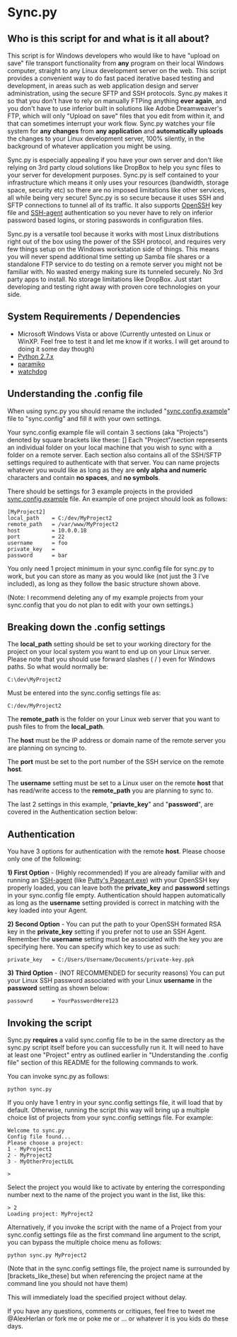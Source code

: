 Sync.py
=======

Who is this script for and what is it all about?
------------------------------------------------
This script is for Windows developers who would like to have "upload on save" file transport functionality from **any** program on their local Windows computer, straight to any Linux development server on the web.  This script provides a convenient way to do fast paced iterative based testing and development, in areas such as web application design and server administration, using the secure SFTP and SSH protocols.  Sync.py makes it so that you don't have to rely on manually FTPing anything **ever again**, and you don't have to use inferior built in solutions like Adobe Dreamweaver's FTP, which will only "Upload on save" files that you edit from within it, and that can sometimes interrupt your work flow.  Sync.py watches your file system for **any changes** from **any application** and **automatically uploads** the changes to your Linux development server, 100% silently, in the background of whatever application you might be using.

Sync.py is especially appealing if you have your own server and don't like relying on 3rd party cloud solutions like DropBox to help you sync files to your server for development purposes.  Sync.py is self contained to your infrastructure which means it only uses your resources (bandwidth, storage space, security etc) so there are no imposed limitations like other services, all while being very secure!   Sync.py is so secure because it uses SSH and SFTP connections to tunnel all of its traffic.  It also supports [OpenSSH](http://en.wikipedia.org/wiki/OpenSSH) key file and [SSH-agent](http://en.wikipedia.org/wiki/Ssh-agent) authentication so you never have to rely on inferior password based logins, or storing passwords in configuration files.

Sync.py is a versatile tool because it works with most Linux distributions right out of the box using the power of the SSH protocol, and requires very few things setup on the Windows workstation side of things.  This means you will never spend additional time setting up Samba file shares or a standalone FTP service to do testing on a remote server you might not be familiar with.  No wasted energy making sure its tunneled securely.  No 3rd party apps to install. No storage limitations like DropBox.  Just start developing and testing right away with proven core technologies on your side.

System Requirements / Dependencies 
------------

* Microsoft Windows Vista or above (Currently untested on Linux or WinXP.  Feel free to test it and let me know if it works.  I will get around to doing it some day though)
* [Python 2.7.x](http://www.python.org/getit/releases/2.7/)
* [paramiko](http://www.lag.net/paramiko/)
* [watchdog](http://pypi.python.org/pypi/watchdog)


Understanding the .config file
------------------------------
When using sync.py you should rename the included "[sync.config.example](syncpy/blob/master/sync.config.example)" file to "sync.config"
and fill it with your own settings.

Your sync.config example file will contain 3 sections (aka "Projects") denoted by square brackets like these: []  Each "Project"/section represents an individual folder on your local machine that you wish to sync with a folder on a remote server.  Each section also contains all of the SSH/SFTP settings required to authenticate with that server. You can name projects whatever you would like as long as they are **only alpha and numeric** characters and contain **no spaces**, and **no symbols**.

There should be settings for 3 example projects in the provided [sync.config.example](syncpy/blob/master/sync.config.example) file.
An example of one project should look as follows:

	[MyProject2]
	local_path    = C:/dev/MyProject2
	remote_path   = /var/www/MyProject2
	host          = 10.0.0.18
	port          = 22
	username      = foo
	private_key   = 
	password      = bar

You only need 1 project minimum in your sync.config file for sync.py to work, but you can store as many as you would like (not just the 3 I've included), as long as they follow the basic structure shown above.  

(Note: I recommend deleting any of my example projects from your sync.config that you do not plan to edit with your own settings.)


Breaking down the .config settings
-----------------------------------

The **local_path** setting should be set to your working directory for the project on your local system you want to end up on your Linux server. Please note that you should use forward slashes ( / ) even for Windows paths. So what would normally be:

	C:\dev\MyProject2

Must be entered into the sync.config settings file as:

	C:/dev/MyProject2

The **remote_path** is the folder on your Linux web server that you want to push files to from the **local_path**.

The **host** must be the IP address or domain name of the remote server you are planning on syncing to.

The **port** must be set to the port number of the SSH service on the remote **host**.

The **username** setting must be set to a Linux user on the remote **host** that has read/write access to the **remote_path** you are planning to sync to. 


The last 2 settings in this example, "**priavte_key**" and "**password**", are covered in the Authentication section below:


Authentication
--------------

You have 3 options for authentication with the remote **host**. Please choose only one of the following:

**1) First Option** - (Highly recommended) If you are already familiar with and running an [SSH-agent](http://en.wikipedia.org/wiki/Ssh-agent) (like [Putty's Pageant.exe](http://www.chiark.greenend.org.uk/~sgtatham/putty/download.html)) with your OpenSSH key properly loaded, you can leave both the **private_key** and **password** settings in your sync.config file empty. Authentication should happen automatically as long as the **username** setting provided is correct in matching with the key loaded into your Agent. 

**2) Second Option** - You can put the path to your OpenSSH formated RSA key in the **private_key** setting if you prefer not to use an SSH Agent.  Remember the **username** setting must be associated with the key you are specifying here.  You can specify which key to use as such:

	private_key   = C:/Users/Username/Documents/private-key.ppk

**3) Third Option** - (NOT RECOMMENDED for security reasons) You can put your Linux SSH password associated with your Linux **username** in the **password** setting as shown below:

	passowrd      = YourPasswordHere123


Invoking the script
-------------------
Sync.py **requires** a valid sync.config file to be in the same directory as the sync.py script itself before you can successfully run it.  It will need to have at least one "Project" entry as outlined earlier in "Understanding the .config file" section of this README for the following commands to work.

You can invoke sync.py as follows:

	python sync.py

If you only have 1 entry in your sync.config settings file, it will load that by default.   Otherwise, running the script this way will bring up a multiple choice list of projects from your sync.config settings file.  For example:

	Welcome to sync.py
	Config file found...
	Please choose a project:
	1 - MyProject1
	2 - MyProject2
	3 - MyOtherProjectLOL

	>

Select the project you would like to activate by entering the corresponding number next to the name of the project you want in the list, like this:

	> 2
	Loading project: MyProject2  

Alternatively, if you invoke the script with the name of a Project from your sync.config settings file as the first command line argument to the script, you can bypass the multiple choice menu as follows:

	python sync.py MyProject2

(Note that in the sync.config settings file, the project name is surrounded by [brackets_like_these] but when referencing the project name at the command line you should not have them)

This will immediately load the specified project without delay. 



If you have any questions, comments or critiques, feel free to tweet me @AlexHerlan or fork me or poke me or ... or whatever it is you kids do these days.